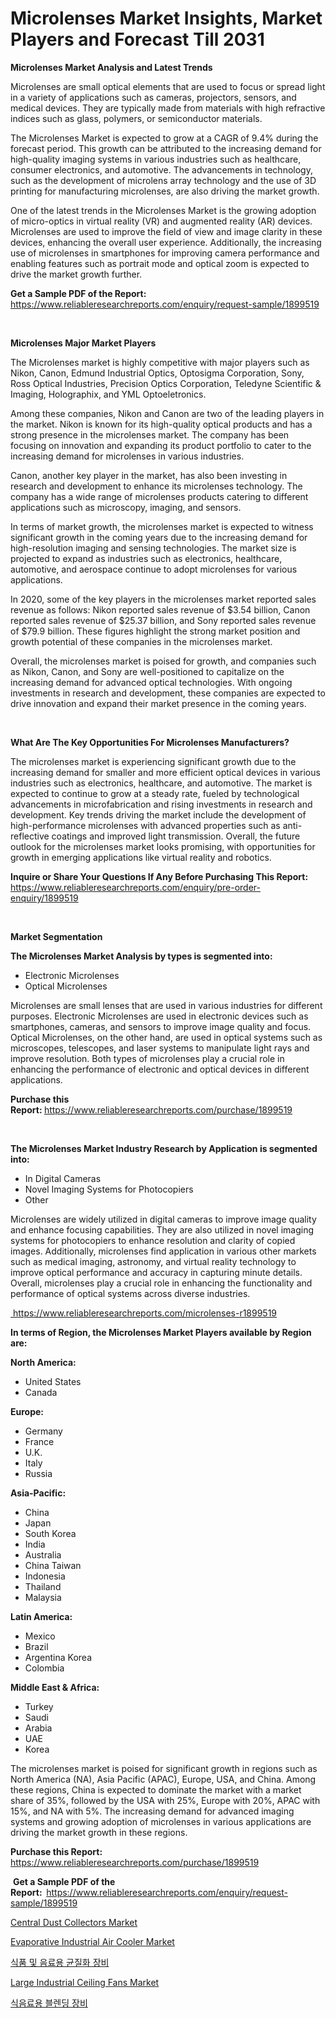 <p><h1>Microlenses Market Insights, Market Players and Forecast Till 2031</h1></p><p><strong>Microlenses Market Analysis and Latest Trends</strong></p>
<p><p>Microlenses are small optical elements that are used to focus or spread light in a variety of applications such as cameras, projectors, sensors, and medical devices. They are typically made from materials with high refractive indices such as glass, polymers, or semiconductor materials.</p><p>The Microlenses Market is expected to grow at a CAGR of 9.4% during the forecast period. This growth can be attributed to the increasing demand for high-quality imaging systems in various industries such as healthcare, consumer electronics, and automotive. The advancements in technology, such as the development of microlens array technology and the use of 3D printing for manufacturing microlenses, are also driving the market growth.</p><p>One of the latest trends in the Microlenses Market is the growing adoption of micro-optics in virtual reality (VR) and augmented reality (AR) devices. Microlenses are used to improve the field of view and image clarity in these devices, enhancing the overall user experience. Additionally, the increasing use of microlenses in smartphones for improving camera performance and enabling features such as portrait mode and optical zoom is expected to drive the market growth further.</p></p>
<p><strong>Get a Sample PDF of the Report:&nbsp;</strong> <a href="https://www.reliableresearchreports.com/enquiry/request-sample/1899519">https://www.reliableresearchreports.com/enquiry/request-sample/1899519</a></p>
<p>&nbsp;</p>
<p><strong>Microlenses Major Market Players</strong></p>
<p><p>The Microlenses market is highly competitive with major players such as Nikon, Canon, Edmund Industrial Optics, Optosigma Corporation, Sony, Ross Optical Industries, Precision Optics Corporation, Teledyne Scientific & Imaging, Holographix, and YML Optoeletronics. </p><p>Among these companies, Nikon and Canon are two of the leading players in the market. Nikon is known for its high-quality optical products and has a strong presence in the microlenses market. The company has been focusing on innovation and expanding its product portfolio to cater to the increasing demand for microlenses in various industries.</p><p>Canon, another key player in the market, has also been investing in research and development to enhance its microlenses technology. The company has a wide range of microlenses products catering to different applications such as microscopy, imaging, and sensors.</p><p>In terms of market growth, the microlenses market is expected to witness significant growth in the coming years due to the increasing demand for high-resolution imaging and sensing technologies. The market size is projected to expand as industries such as electronics, healthcare, automotive, and aerospace continue to adopt microlenses for various applications.</p><p>In 2020, some of the key players in the microlenses market reported sales revenue as follows: Nikon reported sales revenue of $3.54 billion, Canon reported sales revenue of $25.37 billion, and Sony reported sales revenue of $79.9 billion. These figures highlight the strong market position and growth potential of these companies in the microlenses market.</p><p>Overall, the microlenses market is poised for growth, and companies such as Nikon, Canon, and Sony are well-positioned to capitalize on the increasing demand for advanced optical technologies. With ongoing investments in research and development, these companies are expected to drive innovation and expand their market presence in the coming years.</p></p>
<p>&nbsp;</p>
<p><strong>What Are The Key Opportunities For Microlenses Manufacturers?</strong></p>
<p><p>The microlenses market is experiencing significant growth due to the increasing demand for smaller and more efficient optical devices in various industries such as electronics, healthcare, and automotive. The market is expected to continue to grow at a steady rate, fueled by technological advancements in microfabrication and rising investments in research and development. Key trends driving the market include the development of high-performance microlenses with advanced properties such as anti-reflective coatings and improved light transmission. Overall, the future outlook for the microlenses market looks promising, with opportunities for growth in emerging applications like virtual reality and robotics.</p></p>
<p><strong>Inquire or Share Your Questions If Any Before Purchasing This Report:</strong> <a href="https://www.reliableresearchreports.com/enquiry/pre-order-enquiry/1899519">https://www.reliableresearchreports.com/enquiry/pre-order-enquiry/1899519</a></p>
<p>&nbsp;</p>
<p><strong>Market Segmentation</strong></p>
<p><strong>The Microlenses Market Analysis by types is segmented into:</strong></p>
<p><ul><li>Electronic Microlenses</li><li>Optical Microlenses</li></ul></p>
<p><p>Microlenses are small lenses that are used in various industries for different purposes. Electronic Microlenses are used in electronic devices such as smartphones, cameras, and sensors to improve image quality and focus. Optical Microlenses, on the other hand, are used in optical systems such as microscopes, telescopes, and laser systems to manipulate light rays and improve resolution. Both types of microlenses play a crucial role in enhancing the performance of electronic and optical devices in different applications.</p></p>
<p><strong>Purchase this Report:&nbsp;</strong><a href="https://www.reliableresearchreports.com/purchase/1899519">https://www.reliableresearchreports.com/purchase/1899519</a></p>
<p>&nbsp;</p>
<p><strong>The Microlenses Market Industry Research by Application is segmented into:</strong></p>
<p><ul><li>In Digital Cameras</li><li>Novel Imaging Systems for Photocopiers</li><li>Other</li></ul></p>
<p><p>Microlenses are widely utilized in digital cameras to improve image quality and enhance focusing capabilities. They are also utilized in novel imaging systems for photocopiers to enhance resolution and clarity of copied images. Additionally, microlenses find application in various other markets such as medical imaging, astronomy, and virtual reality technology to improve optical performance and accuracy in capturing minute details. Overall, microlenses play a crucial role in enhancing the functionality and performance of optical systems across diverse industries.</p></p>
<p><a href="https://www.reliableresearchreports.com/microlenses-r1899519">&nbsp;https://www.reliableresearchreports.com/microlenses-r1899519</a></p>
<p><strong>In terms of Region, the Microlenses Market Players available by Region are:</strong></p>
<p>
    <p> <strong> North America: </strong>
        <ul>
            <li>United States</li>
            <li>Canada</li>
        </ul>
        </p> 
    <p> <strong> Europe: </strong>
        <ul>
            <li>Germany</li>
            <li>France</li>
            <li>U.K.</li>
            <li>Italy</li>
            <li>Russia</li>
        </ul>
        </p> 
    <p> <strong> Asia-Pacific: </strong>
        <ul>
            <li>China</li>
            <li>Japan</li>
            <li>South Korea</li>
            <li>India</li>
            <li>Australia</li>
            <li>China Taiwan</li>
            <li>Indonesia</li>
            <li>Thailand</li>
            <li>Malaysia</li>
        </ul>
        </p> 
    <p> <strong> Latin America: </strong>
        <ul>
            <li>Mexico</li>
            <li>Brazil</li>
            <li>Argentina Korea</li>
            <li>Colombia</li>
        </ul>
        </p> 
    <p> <strong> Middle East & Africa: </strong>
        <ul>
            <li>Turkey</li>
            <li>Saudi</li>
            <li>Arabia</li>
            <li>UAE</li>
            <li>Korea</li>
        </ul>
    </p>
    </p>
<p><p>The microlenses market is poised for significant growth in regions such as North America (NA), Asia Pacific (APAC), Europe, USA, and China. Among these regions, China is expected to dominate the market with a market share of 35%, followed by the USA with 25%, Europe with 20%, APAC with 15%, and NA with 5%. The increasing demand for advanced imaging systems and growing adoption of microlenses in various applications are driving the market growth in these regions.</p></p>
<p><strong>Purchase this Report: </strong><a href="https://www.reliableresearchreports.com/purchase/1899519">https://www.reliableresearchreports.com/purchase/1899519</a></p>
<p>&nbsp;<strong>Get a Sample PDF of the Report:&nbsp;&nbsp;</strong><a href="https://www.reliableresearchreports.com/enquiry/request-sample/1899519">https://www.reliableresearchreports.com/enquiry/request-sample/1899519</a></p>
<p><strong></strong></p>
<p><p><a href="https://issuu.com/reportprime-2/docs/central-dust-collectors-market-size-2030.pptx">Central Dust Collectors Market</a></p><p><a href="https://github.com/guneycigdem35/Market-Research-Report-List-4/blob/main/evaporative-industrial-air-cooler-market.md">Evaporative Industrial Air Cooler Market</a></p><p><a href="https://github.com/kimvicki3212024/Market-Research-Report-List-1/blob/main/5263330172015.md">식품 및 음료용 균질화 장비</a></p><p><a href="https://github.com/Paul14Anderson63/Market-Research-Report-List-4/blob/main/large-industrial-ceiling-fans-market.md">Large Industrial Ceiling Fans Market</a></p><p><a href="https://github.com/khairinauzunul/Market-Research-Report-List-1/blob/main/4645453172014.md">식음료용 블렌딩 장비</a></p></p>